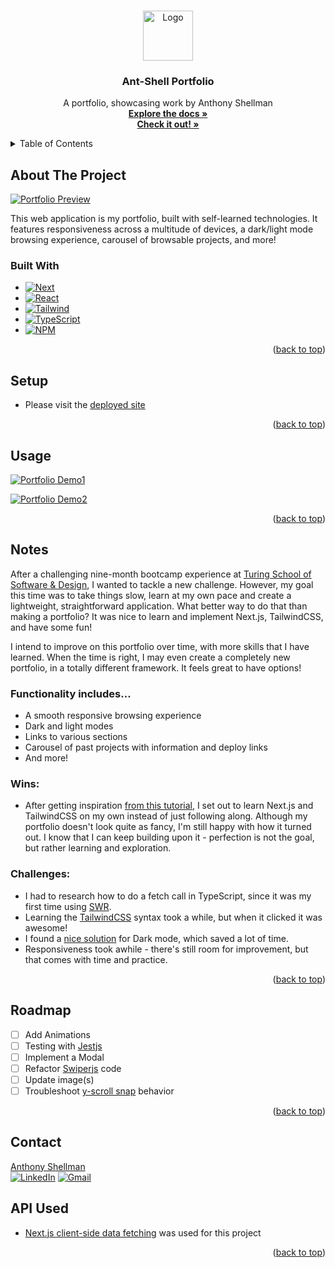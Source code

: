 <a name="readme-top"></a>

<!-- PROJECT LOGO -->
<br />
<div align="center">
  <a href="https://github.com/Ant-Shell/antshell-portfolio">
    <img src="https://user-images.githubusercontent.com/100455148/239013088-f7f62a79-f743-4971-b253-9fc2c8a0c3f9.png" alt="Logo" width="80" height="80">
  </a>

<!-- HEADER -->
  <h3 align="center">Ant-Shell Portfolio</h3>
  <p align="center">
    A portfolio, showcasing work by Anthony Shellman
    <br />
    <a href="https://github.com/Ant-Shell/antshell-portfolio"><strong>Explore the docs »</strong></a>
    <br />
    <a href="https://www.ant-shell.me/"><strong>Check it out! »</strong></a>
  </p>
</div>

<!-- TABLE OF CONTENTS -->
<details>
  <summary>Table of Contents</summary>
  <ol>
    <li>
      <a href="#about-the-project">About The Project</a>
      <ul>
        <li><a href="#built-with">Built With</a></li>
      </ul>
    </li>
    <li><a href="#setup">Setup</a></li>
    <li><a href="#usage">Usage</a></li>
    <li><a href="#notes">Notes</a></li>
    <li><a href="#roadmap">Roadmap</a></li>
    <li><a href="#contact">Contact</a></li>
  </ol>
</details>

## About The Project

[![Portfolio Preview][Preview-image]](https://user-images.githubusercontent.com/100455148/239061529-2b90981a-f2e0-4573-bff8-9faaf7021ca4.png)

This web application is my portfolio, built with self-learned technologies. 
It features responsiveness across a multitude of devices, a dark/light mode browsing experience, carousel of browsable projects, and more!

### Built With

* [![Next][Next.js]][Next-url]
* [![React][React.js]][React-url]
* [![Tailwind][TailwindCSS]][Tailwind-url]
* [![TypeScript][TypeScript]][TypeScript-url]
* [![NPM][NPM]][NPM-url]

<p align="right">(<a href="#readme-top">back to top</a>)</p>

## Setup

- Please visit the [deployed site](https://www.ant-shell.me/)

<p align="right">(<a href="#readme-top">back to top</a>)</p>

## Usage

[![Portfolio Demo1][Demo_1]](https://user-images.githubusercontent.com/100455148/239070153-96c7492d-8a44-4c21-b129-313caa1dcbd3.gif)

[![Portfolio Demo2][Demo_2]](https://user-images.githubusercontent.com/100455148/239070355-d0c89017-da14-47c1-8663-4492645113d1.gif)

<p align="right">(<a href="#readme-top">back to top</a>)</p>

## Notes

After a challenging nine-month bootcamp experience at [Turing School of Software & Design](https://turing.edu/), I wanted to tackle a new challenge. However, my goal this time was to take things slow, learn at my own pace and create a lightweight, straightforward application. What better way to do that than making a portfolio? It was nice to learn and implement Next.js, TailwindCSS, and have some fun!

I intend to improve on this portfolio over time, with more skills that I have learned. When the time is right, I may even create a completely new portfolio, in a totally different framework. It feels great to have options!

### Functionality includes...
- A smooth responsive browsing experience
- Dark and light modes
- Links to various sections
- Carousel of past projects with information and deploy links
- And more!

### Wins:

* After getting inspiration [from this tutorial](https://www.youtube.com/watch?v=urgi2iz9P6U), I set out to learn Next.js and TailwindCSS on my own instead of just following along. Although my portfolio doesn't look quite as fancy, I'm still happy with how it turned out. I know that I can keep building upon it - perfection is not the goal, but rather learning and exploration.

### Challenges:

* I had to research how to do a fetch call in TypeScript, since it was my first time using [SWR](https://swr.vercel.app/docs/getting-started).
* Learning the [TailwindCSS](https://tailwindcss.com/) syntax took a while, but when it clicked it was awesome!
* I found a [nice solution](https://github.com/pacocoursey/next-themes) for Dark mode, which saved a lot of time.
* Responsiveness took awhile - there's still room for improvement, but that comes with time and practice.

<p align="right">(<a href="#readme-top">back to top</a>)</p>

## Roadmap

- [ ] Add Animations
- [ ] Testing with [Jestjs](https://jestjs.io/)
- [ ] Implement a Modal
- [ ] Refactor [Swiperjs](https://swiperjs.com/) code
- [ ] Update image(s)
- [ ] Troubleshoot [y-scroll snap](https://tailwindcss.com/docs/scroll-snap-type) behavior

<p align="right">(<a href="#readme-top">back to top</a>)</p>

## Contact

[Anthony Shellman](https://github.com/Ant-Shell/)<br/>
[![LinkedIn][Linkedin]][Linkedin-url]
[![Gmail][Gmail]][Gmail-url]

## API Used

* [Next.js client-side data fetching](https://www.topcoder.com/thrive/articles/client-side-data-fetching-using-fetch-api-and-swr-with-next-js) was used for this project

<p align="right">(<a href="#readme-top">back to top</a>)</p>

<!-- MARKDOWN LINKS & IMAGES -->
[Preview-image]: https://user-images.githubusercontent.com/100455148/239061529-2b90981a-f2e0-4573-bff8-9faaf7021ca4.png

[Demo_1]: https://user-images.githubusercontent.com/100455148/239070153-96c7492d-8a44-4c21-b129-313caa1dcbd3.gif
[Demo_2]: https://user-images.githubusercontent.com/100455148/239070355-d0c89017-da14-47c1-8663-4492645113d1.gif

[Next.js]: https://img.shields.io/badge/next.js-000000?style=for-the-badge&logo=nextdotjs&logoColor=white
[Next-url]: https://nextjs.org/

[React.js]: https://img.shields.io/badge/react-%2320232a.svg?style=for-the-badge&logo=react&logoColor=%2361DAFB
[React-url]: https://react.dev/

[TailwindCSS]: https://img.shields.io/badge/tailwindcss-60BCF2?style=for-the-badge&logo=tailwindcss&logoColor=white
[Tailwind-url]: https://tailwindcss.com/

[TypeScript]: https://img.shields.io/badge/typescript-4278C0?style=for-the-badge&logo=typescript&logoColor=white
[TypeScript-url]: https://www.typescriptlang.org/

[NPM]: https://img.shields.io/badge/npm-CB3837?style=for-the-badge&logo=npm&logoColor=white
[NPM-url]: https://www.npmjs.com/

[Linkedin]: https://img.shields.io/badge/-LinkedIn-black.svg?style=for-the-badge&logo=linkedin&colorB=555
[Linkedin-url]: https://www.linkedin.com/in/anthonyshellman/

[Gmail]: https://img.shields.io/badge/gmail-%2320232a.svg?style=for-the-badge&logo=gmail&logoColor=%DA5040
[Gmail-url]: mailto:atshellman@gmail.com
